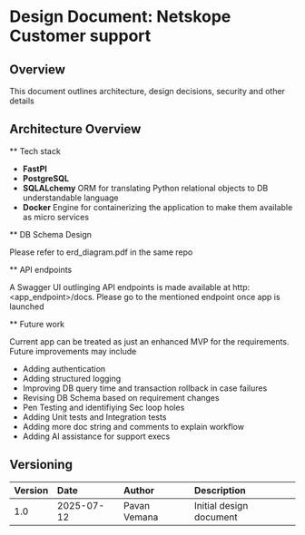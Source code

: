 # Design Document: Netskope Customer support

## Overview

This document outlines architecture, design decisions, security and other details

## Architecture Overview

** Tech stack

- **FastPI**
- **PostgreSQL** 
- **SQLALchemy** ORM for translating Python relational objects to DB understandable language
- **Docker** Engine for containerizing the application to make them available as micro services


** DB Schema Design

Please refer to erd_diagram.pdf in the same repo

** API endpoints

A Swagger UI outlinging API endpoints is made available at http:<app_endpoint>/docs.
Please go to the mentioned endpoint once app is launched

** Future work

Current app can be treated as just an enhanced MVP for the requirements. Future improvements may include

- Adding authentication
- Adding structured logging
- Improving DB query time and transaction rollback in case failures
- Revising DB Schema based on requirement changes
- Pen Testing and identifiying Sec loop holes
- Adding Unit tests and Integration tests
- Adding more doc string and comments to explain workflow 
- Adding AI assistance for support execs


##  Versioning

| Version | Date       | Author    | Description                |
|:----------|:------------|:------------|:----------------------------|
| 1.0      | 2025-07-12 | Pavan Vemana | Initial design document |